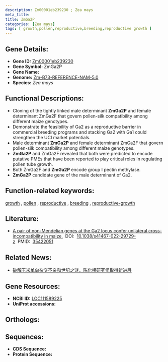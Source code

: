 ```yaml
---
description: Zm00001eb239230 ; Zea mays
meta_title:
title: ZmGa2P
categories: [Zea mays]
tags: [ growth,pollen,reproductive,breeding,reproductive growth ]
---
```


## Gene Details:
- **Gene ID:**	[Zm00001eb239230](https://www.maizegdb.org/gene_center/gene/Zm00001eb239230)
- **Gene Symbol:** ZmGa2P
- **Gene Name:** 
- **Genome:** [Zm-B73-REFERENCE-NAM-5.0](https://www.maizegdb.org/genome/assembly/Zm-B73-REFERENCE-NAM-5.0)
- **Species:** *Zea mays*

## Functional Descriptions:
   - Cloning of the tightly linked male determinant **ZmGa2P** and female determinant ZmGa2F that govern pollen-silk compatibility among different maize genotypes.
   - Demonstrate the feasibility of Ga2 as a reproductive barrier in commercial breeding programs and stacking Ga2 with Ga1 could strengthen the UCI market potentials.
   - Male determinant **ZmGa2P** and female determinant ZmGa2F that govern pollen-silk compatibility among different maize genotypes.
   - **ZmGa2P** and ZmGa2F revealed that both were predicted to encode putative PMEs that have been reported to play critical roles in regulating pollen tube growth.
   - Both ZmGa2F and **ZmGa2P** encode group I pectin methylase.
   - **ZmGa2P** candidate gene of the male determinant of Ga2.

## Function-related keywords:
[growth](/tags/growth/)&nbsp;,&nbsp;[pollen](/tags/pollen/)&nbsp;,&nbsp;[reproductive](/tags/reproductive/)&nbsp;,&nbsp;[breeding](/tags/breeding/)&nbsp;,&nbsp;[reproductive-growth](/tags/reproductive-growth/)

## Literature:
   - [A pair of non-Mendelian genes at the Ga2 locus confer unilateral cross-incompatibility in maize.]( https://www.nature.com/articles/s41467-022-29729-z)&nbsp;&nbsp;DOI:&nbsp;&nbsp;[10.1038/s41467-022-29729-z](https://www.nature.com/articles/s41467-022-29729-z)&nbsp;&nbsp;PMID:&nbsp;&nbsp;[35422051](https://pubmed.ncbi.nlm.nih.gov/35422051/)

## Related News:
   - [破解玉米单向杂交不亲和世纪之谜，陈化榜研究组取得新进展](https://mp.weixin.qq.com/s?__biz=MzIyOTY2NDYyNQ==&mid=2247538132&idx=3&sn=b663a63a036a9e630e640724daeb8f44&chksm=e8bd27cadfcaaedcab6ed4c4cc9bd9b6dc5d2bebe684d1af2bb479a2586c50140502e897a03f&scene=27#wechat_redirect)

## Gene Resources:
- **NCBI ID:** [LOC111589225](https://www.ncbi.nlm.nih.gov/gene/?term=LOC111589225)
- **UniProt accessions:** [](https://www.uniprot.org/uniprotkb//entry)

## Orthologs:

## Sequences:
- **CDS Sequence:**
- **Protein Sequence:**
